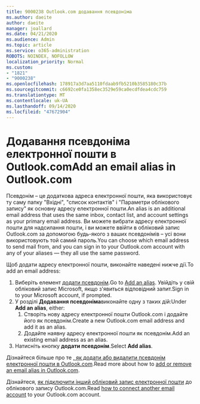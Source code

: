 ```yaml
---
title: 9000238 Outlook.com додавання псевдоніма
ms.author: daeite
author: daeite
manager: joallard
ms.date: 04/21/2020
ms.audience: Admin
ms.topic: article
ms.service: o365-administration
ROBOTS: NOINDEX, NOFOLLOW
localization_priority: Normal
ms.custom:
- "1821"
- "9000238"
ms.openlocfilehash: 178917a3d7aa5110fdaab9fb5210b3585180c37b
ms.sourcegitcommit: c6692ce0fa1358ec3529e59ca0ecdfdea4cdc759
ms.translationtype: MT
ms.contentlocale: uk-UA
ms.lasthandoff: 09/14/2020
ms.locfileid: "47672904"
---
```

# <a name="add-an-email-alias-in-outlookcom"></a><span data-ttu-id="988e8-102">Додавання псевдоніма електронної пошти в Outlook.com</span><span class="sxs-lookup"><span data-stu-id="988e8-102">Add an email alias in Outlook.com</span></span>

<span data-ttu-id="988e8-103">Псевдонім – це додаткова адреса електронної пошти, яка використовує ту саму папку "Вхідні", "список контактів" і "Параметри облікового запису" як основну адресу електронної пошти.</span><span class="sxs-lookup"><span data-stu-id="988e8-103">An alias is an additional email address that uses the same inbox, contact list, and account settings as your primary email address.</span></span> <span data-ttu-id="988e8-104">Ви можете вибрати адресу електронної пошти для надсилання пошти, і ви можете ввійти в обліковий запис Outlook.com за допомогою будь-якого з ваших псевдонімів – усі вони використовують той самий пароль.</span><span class="sxs-lookup"><span data-stu-id="988e8-104">You can choose which email address to send mail from, and you can sign in to your Outlook.com account with any of your aliases — they all use the same password.</span></span>

<span data-ttu-id="988e8-105">Щоб додати адресу електронної пошти, виконайте наведені нижче дії.</span><span class="sxs-lookup"><span data-stu-id="988e8-105">To add an email address:</span></span>

1. <span data-ttu-id="988e8-106">Виберіть елемент [додати псевдонім](https://go.microsoft.com/fwlink/p/?linkid=864833).</span><span class="sxs-lookup"><span data-stu-id="988e8-106">Go to [Add an alias](https://go.microsoft.com/fwlink/p/?linkid=864833).</span></span> <span data-ttu-id="988e8-107">Увійдіть у свій обліковий запис Microsoft, якщо з'явиться відповідний запит.</span><span class="sxs-lookup"><span data-stu-id="988e8-107">Sign in to your Microsoft account, if prompted.</span></span>
2. <span data-ttu-id="988e8-108">У розділі **Додавання псевдоніма**виконайте одну з таких дій:</span><span class="sxs-lookup"><span data-stu-id="988e8-108">Under **Add an alias**, either:</span></span>
    1. <span data-ttu-id="988e8-109">Створіть нову адресу електронної пошти Outlook.com і додайте його як псевдонім.</span><span class="sxs-lookup"><span data-stu-id="988e8-109">Create a new Outlook.com email address and add it as an alias.</span></span>
    2. <span data-ttu-id="988e8-110">Додайте наявну адресу електронної пошти як псевдонім.</span><span class="sxs-lookup"><span data-stu-id="988e8-110">Add an existing email address as an alias.</span></span>
3. <span data-ttu-id="988e8-111">Натисніть кнопку **додати псевдонім**.</span><span class="sxs-lookup"><span data-stu-id="988e8-111">Select **Add alias**.</span></span>

<span data-ttu-id="988e8-112">Дізнайтеся більше про те [, як додати або видалити псевдонім електронної пошти в Outlook.com](https://support.office.com/article/459b1989-356d-40fa-a689-8f285b13f1f2?wt.mc_id=Office_Outlook_com_Alchemy).</span><span class="sxs-lookup"><span data-stu-id="988e8-112">Read more about how to [add or remove an email alias in Outlook.com](https://support.office.com/article/459b1989-356d-40fa-a689-8f285b13f1f2?wt.mc_id=Office_Outlook_com_Alchemy).</span></span>  

<span data-ttu-id="988e8-113">Дізнайтеся, [як підключити інший обліковий запис електронної пошти](https://support.office.com/article/c5224df4-5885-4e79-91ba-523aa743f0ba?wt.mc_id=Office_Outlook_com_Alchemy) до облікового запису Outlook.com.</span><span class="sxs-lookup"><span data-stu-id="988e8-113">Read [how to connect another email account](https://support.office.com/article/c5224df4-5885-4e79-91ba-523aa743f0ba?wt.mc_id=Office_Outlook_com_Alchemy) to your Outlook.com account.</span></span>